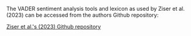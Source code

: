 The VADER sentiment analysis tools and lexicon as used by Ziser et al. (2023) can be accessed from the authors Github repository:

[Ziser et al.'s (2023) Github repository](https://github.com/yftah89/ReviewsOverTime)
